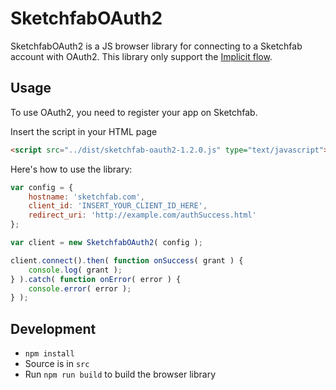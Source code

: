 # SketchfabOAuth2

SketchfabOAuth2 is a JS browser library for connecting to a Sketchfab account with OAuth2.
This library only support the [Implicit flow](https://sketchfab.com/developers/oauth#implement-implicit).

## Usage

To use OAuth2, you need to register your app on Sketchfab.

Insert the script in your HTML page

```html
<script src="../dist/sketchfab-oauth2-1.2.0.js" type="text/javascript"></script>
```

Here's how to use the library:

```js
var config = {
    hostname: 'sketchfab.com',
    client_id: 'INSERT_YOUR_CLIENT_ID_HERE',
    redirect_uri: 'http://example.com/authSuccess.html'
};

var client = new SketchfabOAuth2( config );

client.connect().then( function onSuccess( grant ) {
    console.log( grant );
} ).catch( function onError( error ) {
    console.error( error );
} );
```

## Development

* `npm install`
* Source is in `src`
* Run `npm run build` to build the browser library
